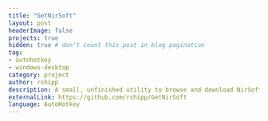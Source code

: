 ```yaml
---
title: "GetNirSoft"
layout: post
headerImage: false
projects: true
hidden: true # don't count this post in blog pagination
tag:
- autohotkey
- windows-desktop
category: project
author: rshipp
description: A small, unfinished utility to browse and download NirSoft programs.
externalLink: https://github.com/rshipp/GetNirSoft
language: AutoHotkey
---
```

